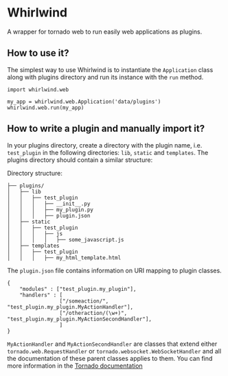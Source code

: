 Whirlwind
=========

A wrapper for tornado web to run easily web applications as plugins.

## How to use it?

The simplest way to use Whirlwind is to instantiate the ```Application``` class along with plugins directory and run its instance with the ```run``` method.

```
import whirlwind.web

my_app = whirlwind.web.Application('data/plugins')
whirlwind.web.run(my_app)
```

## How to write a plugin and manually import it?

In your plugins directory, create a directory with the plugin name, i.e. ```test_plugin``` in the following directories: ```lib```, ```static``` and ```templates```. The plugins directory should contain a similar structure:

Directory structure:
```
├── plugins/
│   ├── lib
│   │   ├── test_plugin
│   │   │   ├── __init__.py
│   │   │   ├── my_plugin.py
│   │   │   ├── plugin.json
│   ├── static
│   │   ├── test_plugin
│   │   │   ├── js
│   │   │   │   ├── some_javascript.js
│   ├── templates
│   │   ├── test_plugin
│   │   │   ├── my_html_template.html
```

The ```plugin.json``` file contains information on URI mapping to plugin classes.

```
{
    "modules" : ["test_plugin.my_plugin"],
    "handlers" : [
                 ["/someaction/", "test_plugin.my_plugin.MyActionHandler"],
                 ["/otheraction/(\w+)", "test_plugin.my_plugin.MyActionSecondHandler"],
                 ]
}
```

```MyActionHandler``` and ```MyActionSecondHandler``` are classes that extend either ```tornado.web.RequestHandler``` or ```tornado.websocket.WebSocketHandler``` and all the documentation of these parent classes applies to them. You can find more information in the [Tornado documentation](http://www.tornadoweb.org/en/stable/webframework.html)
